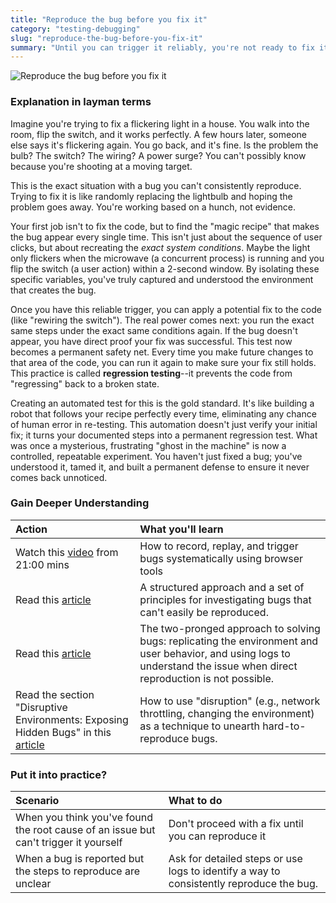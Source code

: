 ```yaml
---
title: "Reproduce the bug before you fix it"
category: "testing-debugging"
slug: "reproduce-the-bug-before-you-fix-it"
summary: "Until you can trigger it reliably, you're not ready to fix it."
---
```

![Reproduce the bug before you fix it](/principles/reproduce-the-bug-before-you-fix-it/comic.png)

### Explanation in layman terms

Imagine you're trying to fix a flickering light in a house. You walk into the room, flip the switch, and it works perfectly. A few hours later, someone else says it's flickering again. You go back, and it's fine. Is the problem the bulb? The switch? The wiring? A power surge? You can't possibly know because you're shooting at a moving target.

This is the exact situation with a bug you can't consistently reproduce. Trying to fix it is like randomly replacing the lightbulb and hoping the problem goes away. You're working based on a hunch, not evidence.

Your first job isn't to fix the code, but to find the "magic recipe" that makes the bug appear every single time. This isn't just about the sequence of user clicks, but about recreating the *exact system conditions*. Maybe the light only flickers when the microwave (a concurrent process) is running and you flip the switch (a user action) within a 2-second window. By isolating these specific variables, you've truly captured and understood the environment that creates the bug.

Once you have this reliable trigger, you can apply a potential fix to the code (like "rewiring the switch"). The real power comes next: you run the exact same steps under the exact same conditions again. If the bug doesn't appear, you have direct proof your fix was successful. This test now becomes a permanent safety net. Every time you make future changes to that area of the code, you can run it again to make sure your fix still holds. This practice is called **regression testing**--it prevents the code from "regressing" back to a broken state.

Creating an automated test for this is the gold standard. It's like building a robot that follows your recipe perfectly every time, eliminating any chance of human error in re-testing. This automation doesn't just verify your initial fix; it turns your documented steps into a permanent regression test. What was once a mysterious, frustrating "ghost in the machine" is now a controlled, repeatable experiment. You haven't just fixed a bug; you've understood it, tamed it, and built a permanent defense to ensure it never comes back unnoticed.

### Gain Deeper Understanding

| Action | What you'll learn |
| :---- | :---- |
| Watch this [video](https://youtu.be/_GxfTfMnwvw?si=5WCKF6u4E1-EgVky) from 21:00 mins | How to record, replay, and trigger bugs systematically using browser tools |
|  Read this [article](https://www.ministryoftesting.com/articles/taming-the-beast-of-irreproducible-bugs-finding-opportunities-in-chaos) | A structured approach and a set of principles for investigating bugs that can't easily be reproduced. |
| Read this [article](https://debugagent.com/cant-reproduce-a-bug) | The two-pronged approach to solving bugs: replicating the environment and user behavior, and using logs to understand the issue when direct reproduction is not possible. |
| Read the section "Disruptive Environments: Exposing Hidden Bugs" in this [article](https://medium.com/javarevisited/debugging-tips-and-tricks-a-comprehensive-guide-8d84a58ca9f2) | How to use "disruption" (e.g., network throttling, changing the environment) as a technique to unearth hard-to-reproduce bugs.  |

### Put it into practice?

| Scenario | What to do |
| :---- | :---- |
| When you think you've found the root cause of an issue but can't trigger it yourself | Don't proceed with a fix until you can reproduce it |
| When a bug is reported but the steps to reproduce are unclear | Ask for detailed steps or use logs to identify a way to consistently reproduce the bug. |
